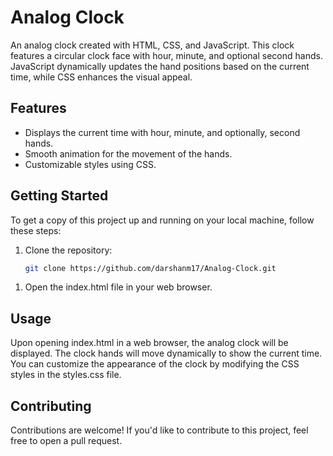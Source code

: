 # Analog Clock

An analog clock created with HTML, CSS, and JavaScript. This clock features a circular clock face with hour, minute, and optional second hands. JavaScript dynamically updates the hand positions based on the current time, while CSS enhances the visual appeal.

## Features

- Displays the current time with hour, minute, and optionally, second hands.
- Smooth animation for the movement of the hands.
- Customizable styles using CSS.

## Getting Started

To get a copy of this project up and running on your local machine, follow these steps:

1. Clone the repository:

   ```bash
   git clone https://github.com/darshanm17/Analog-Clock.git
1) Open the index.html file in your web browser.
## Usage
Upon opening index.html in a web browser, the analog clock will be displayed.
The clock hands will move dynamically to show the current time.
You can customize the appearance of the clock by modifying the CSS styles in the styles.css file.
## Contributing
Contributions are welcome! If you'd like to contribute to this project, feel free to open a pull request.
